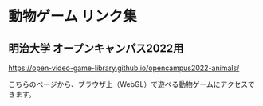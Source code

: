 # 動物ゲーム リンク集

## 明治大学 オープンキャンパス2022用

https://open-video-game-library.github.io/opencampus2022-animals/

こちらのページから、ブラウザ上（WebGL）で遊べる動物ゲームにアクセスできます。
